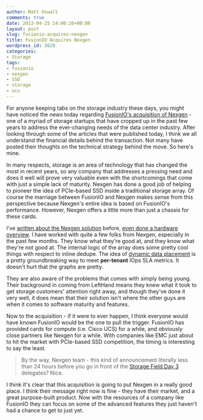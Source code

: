 ```yaml
---
author: Matt Oswalt
comments: true
date: 2013-04-25 14:00:26+00:00
layout: post
slug: fusionio-acquires-nexgen
title: FusionIO Acquires Nexgen
wordpress_id: 3628
categories:
- Storage
tags:
- fusionio
- nexgen
- SSD
- storage
- ucs
---
```


For anyone keeping tabs on the storage industry these days, you might have noticed the news today regarding [FusionIO's acquisition of Nexgen](http://www.fusionio.com/blog/exit-to-the-beginning/) - one of a myriad of storage startups that have cropped up in the past few years to address the ever-changing needs of the data center industry. After looking through some of the articles that were published today, I think we all understand the financial details behind the transaction. Not many have posted their thoughts on the technical strategy behind the move. So here's mine.

In many respects, storage is an area of technology that has changed the most in recent years, so any company that addresses a pressing need and does it well will prove very valuable even with the shortcomings that come with just a simple lack of maturity. Nexgen has done a good job of helping to pioneer the idea of PCIe-based SSD inside a traditional storage array. Of course the marriage between FusionIO and Nexgen makes sense from this perspective because Nexgen's entire idea is based on FusionIO's performance. However, Nexgen offers a little more than just a chassis for these cards.

I've [written about the Nexgen solution](https://keepingitclassless.net/2013/01/nexgen-storage-part-1-solution-overview/) before, [even done a hardware overview](https://keepingitclassless.net/2013/01/nexgen-storage-part-2-hardware-overview/). I have worked with quite a few folks from Nexgen, especially in the past few months. They know what they're good at, and they know what they're not good at. The internal logic of the array does some pretty cool things with respect to inline dedupe. The idea of [dynamic data placement](http://www.nexgenstorage.com/sites/default/files/FB_ioControl_TakeControl.pdf) is a pretty groundbreaking way to meet **per-tenant** IOps SLA metrics. It doesn't hurt that the graphs are pretty.

They are also aware of the problems that comes with simply being young. Their background in coming from LeftHand means they knew what it took to get storage customers' attention right away, and though they've done it very well, it does mean that their solution isn't where the other guys are when it comes to software maturity and features.

Now to the acquisition - if it were to ever happen, I think everyone would have known FusionIO would be the one to pull the trigger. FusionIO has provided cards for compute (i.e. Cisco UCS) for a while, and obviously close partners like Nexgen for a while. With companies like EMC just about to hit the market with PCIe-based SSD competition, the timing is interesting to say the least.

> By the way, Nexgen team - this kind of announcement literally less than 24 hours before you go in front of the [Storage Field Day 3](http://techfieldday.com/event/sfd3/) delegates? Nice.

I think it's clear that this acquisition is going to put Nexgen in a really good place. I think their message right now is fine - they have their market, and a great purpose-built product. Now with the resources of a company like FusionIO they can focus on some of the advanced features they just haven't had a chance to get to just yet.
